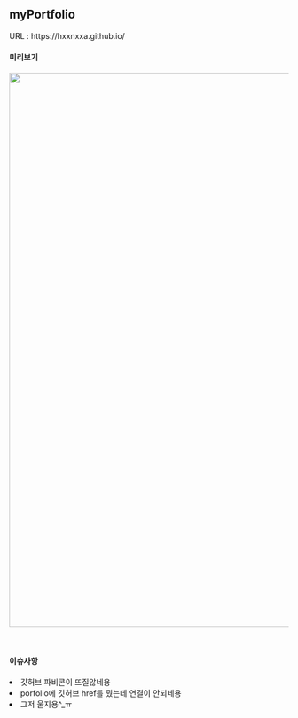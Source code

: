 <h2>myPortfolio</h2>
URL : https://hxxnxxa.github.io/
</br>
<p align="center">
  <h4>미리보기</h4>
  <img src="https://user-images.githubusercontent.com/23094041/120588224-ccb9a880-c471-11eb-984a-1b3e0e93b1d6.png" width="1000" height"500"/>
</p>
</br>
<h4>이슈사항</h4>
<li>깃허브 파비콘이 뜨질않네용</li>
<li>porfolio에 깃허브 href를 줬는데 연결이 안되네용</li>
<li>그저 울지용^_ㅠ</li>
